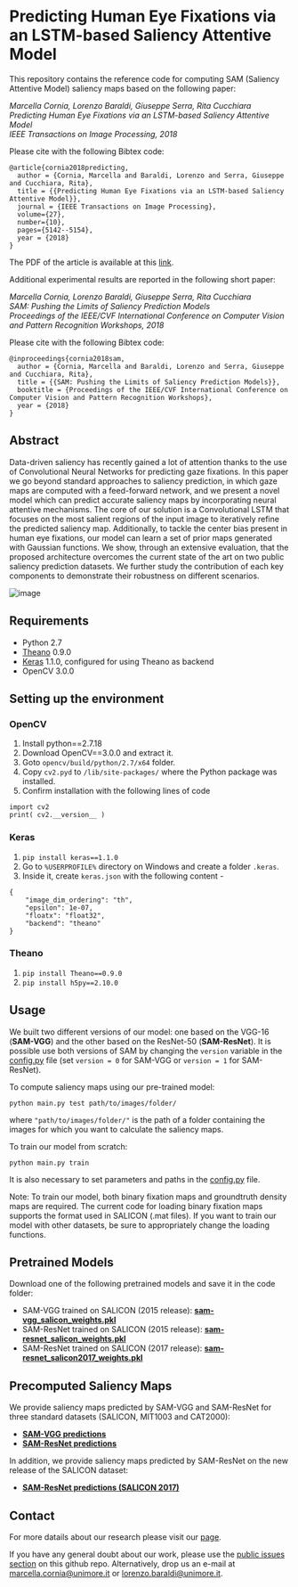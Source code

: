 # Predicting Human Eye Fixations via an LSTM-based Saliency Attentive Model
This repository contains the reference code for computing SAM (Saliency Attentive Model) saliency maps based on the following paper:

_Marcella Cornia, Lorenzo Baraldi, Giuseppe Serra, Rita Cucchiara_  
_Predicting Human Eye Fixations via an LSTM-based Saliency Attentive Model_  
_IEEE Transactions on Image Processing, 2018_

Please cite with the following Bibtex code:

```
@article{cornia2018predicting,
  author = {Cornia, Marcella and Baraldi, Lorenzo and Serra, Giuseppe and Cucchiara, Rita},
  title = {{Predicting Human Eye Fixations via an LSTM-based Saliency Attentive Model}},
  journal = {IEEE Transactions on Image Processing},
  volume={27},
  number={10},
  pages={5142--5154},
  year = {2018}
}
```
 
The PDF of the article is available at this [link](http://aimagelab.ing.unimore.it/imagelab/pubblicazioni/2018-tip.pdf).

Additional experimental results are reported in the following short paper:

_Marcella Cornia, Lorenzo Baraldi, Giuseppe Serra, Rita Cucchiara_  
_SAM: Pushing the Limits of Saliency Prediction Models_  
_Proceedings of the IEEE/CVF International Conference on Computer Vision and Pattern Recognition Workshops, 2018_

Please cite with the following Bibtex code:

```
@inproceedings{cornia2018sam,
  author = {Cornia, Marcella and Baraldi, Lorenzo and Serra, Giuseppe and Cucchiara, Rita},
  title = {{SAM: Pushing the Limits of Saliency Prediction Models}},
  booktitle = {Proceedings of the IEEE/CVF International Conference on Computer Vision and Pattern Recognition Workshops},
  year = {2018}
}
```


## Abstract

Data-driven saliency has recently gained a lot of attention thanks to the use of Convolutional Neural Networks for predicting gaze fixations. In this paper we go beyond standard approaches to saliency prediction, in which gaze maps are computed with a feed-forward network, and we present a novel model which can predict accurate saliency maps by incorporating neural attentive mechanisms. The core of our solution is a Convolutional LSTM that focuses on the most salient regions of the input image to iteratively refine the predicted saliency map. Additionally, to tackle the center bias present in human eye fixations, our model can learn a set of prior maps generated with Gaussian functions. We show, through an extensive evaluation, that the proposed architecture overcomes the current state of the art on two public saliency prediction datasets. We further study the contribution of each key components to demonstrate their robustness on different scenarios.

![image](https://user-images.githubusercontent.com/34588815/196414378-34a16d32-9ac0-4f98-a287-18e4456e8d26.png)

## Requirements
* Python 2.7
* [Theano](https://github.com/Theano/Theano) 0.9.0
* [Keras](https://github.com/fchollet/keras) 1.1.0, configured for using Theano as backend 
* OpenCV 3.0.0

## Setting up the environment
### OpenCV
1. Install python==2.7.18
2. Download OpenCV==3.0.0 and extract it.
3. Goto `opencv/build/python/2.7/x64` folder.
4. Copy `cv2.pyd` to `/lib/site-packages/` where the Python package was installed.
9. Confirm installation with the following lines of code
```
import cv2
print( cv2.__version__ )
```
### Keras
1. `pip install keras==1.1.0`
2. Go to `%USERPROFILE%` directory on Windows and create a folder `.keras`.
3. Inside it, create `keras.json` with the following content -
```
{
    "image_dim_ordering": "th", 
    "epsilon": 1e-07, 
    "floatx": "float32", 
    "backend": "theano"
}
```
### Theano
1. `pip install Theano==0.9.0`
2. `pip install h5py==2.10.0`

## Usage
We built two different versions of our model: one based on the VGG-16 (**SAM-VGG**) and the other based on the ResNet-50 (**SAM-ResNet**). It is possible use both versions of SAM by changing the ```version``` variable in the [config.py](config.py) file (set ```version = 0``` for SAM-VGG or ```version = 1``` for SAM-ResNet).

To compute saliency maps using our pre-trained model:
```
python main.py test path/to/images/folder/
```
where ```"path/to/images/folder/"``` is the path of a folder containing the images for which you want to calculate the saliency maps.

To train our model from scratch:
```
python main.py train
```
It is also necessary to set parameters and paths in the [config.py](config.py) file.

Note: To train our model, both binary fixation maps and groundtruth density maps are required. The current code for loading binary fixation maps supports the format used in SALICON (.mat files). If you want to train our model with other datasets, be sure to appropriately change the loading functions. 

## Pretrained Models
Download one of the following pretrained models and save it in the code folder:
* SAM-VGG trained on SALICON (2015 release): **[sam-vgg_salicon_weights.pkl](https://github.com/marcellacornia/sam/releases/download/1.0/sam-vgg_salicon_weights.pkl)**
* SAM-ResNet trained on SALICON (2015 release): **[sam-resnet_salicon_weights.pkl](https://github.com/marcellacornia/sam/releases/download/1.0/sam-resnet_salicon_weights.pkl)**
* SAM-ResNet trained on SALICON (2017 release): **[sam-resnet_salicon2017_weights.pkl](https://github.com/marcellacornia/sam/releases/download/1.0/sam-resnet_salicon2017_weights.pkl)**

## Precomputed Saliency Maps
We provide saliency maps predicted by SAM-VGG and SAM-ResNet for three standard datasets (SALICON, MIT1003 and CAT2000):
* **[SAM-VGG predictions](https://github.com/marcellacornia/sam/releases/download/1.0/sam-vgg_predictions.zip)**
* **[SAM-ResNet predictions](https://github.com/marcellacornia/sam/releases/download/1.0/sam-resnet_predictions.zip)**

In addition, we provide saliency maps predicted by SAM-ResNet on the new release of the SALICON dataset:
* **[SAM-ResNet predictions (SALICON 2017)](https://github.com/marcellacornia/sam/releases/download/1.0/sam-resnet_predictions_salicon2017.zip)**

## Contact
For more datails about our research please visit our [page](http://imagelab.ing.unimore.it/imagelab/researchActivity.asp?idActivity=30).

If you have any general doubt about our work, please use the [public issues section](https://github.com/marcellacornia/sam/issues) on this github repo. Alternatively, drop us an e-mail at <marcella.cornia@unimore.it> or <lorenzo.baraldi@unimore.it>.

